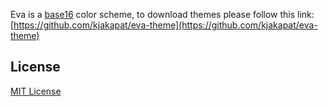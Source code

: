 Eva is a [base16](https://github.com/chriskempson/base16) color scheme, to download themes please follow this link: [https://github.com/kjakapat/eva-theme](https://github.com/kjakapat/eva-theme)

## License

[MIT License](https://github.com/kjakapat/base16-eva-scheme/blob/master/LICENSE)
